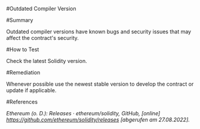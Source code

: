 #Outdated Compiler Version

#Summary

Outdated compiler versions have known bugs and security issues that may affect the contract's security.

#How to Test

Check the latest Solidity version. 

#Remediation

Whenever possible use the newest stable version to develop the contract or update if applicable.

#References

*Ethereum (o. D.): Releases · ethereum/solidity, GitHub, [online] https://github.com/ethereum/solidity/releases [abgerufen am 27.08.2022].*